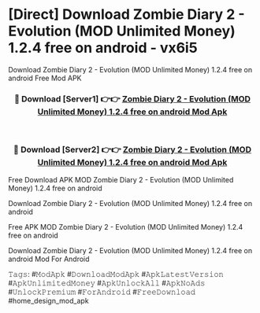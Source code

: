 # [Direct] Download Zombie Diary 2 - Evolution (MOD Unlimited Money) 1.2.4 free on android - vx6i5
Download Zombie Diary 2 - Evolution (MOD Unlimited Money) 1.2.4 free on android Free Mod APK

<div align="center">
<h3>🔴 Download [Server1] 👉👉 <a href="https://apk-comot.site?title=Zombie_Diary_2_-_Evolution_(MOD_Unlimited_Money)_1.2.4_free_on_android">Zombie Diary 2 - Evolution (MOD Unlimited Money) 1.2.4 free on android Mod Apk</a></h3><br>

<h3>🔴 Download [Server2] 👉👉 <a href="https://apk-comot.site?title=Zombie_Diary_2_-_Evolution_(MOD_Unlimited_Money)_1.2.4_free_on_android">Zombie Diary 2 - Evolution (MOD Unlimited Money) 1.2.4 free on android Mod Apk</a></h3>
</div>


Free Download APK MOD Zombie Diary 2 - Evolution (MOD Unlimited Money) 1.2.4 free on android

Download Zombie Diary 2 - Evolution (MOD Unlimited Money) 1.2.4 free on android 

Free APK MOD Zombie Diary 2 - Evolution (MOD Unlimited Money) 1.2.4 free on android 

Download Zombie Diary 2 - Evolution (MOD Unlimited Money) 1.2.4 free on android Mod For Android

𝚃𝚊𝚐𝚜: #𝙼𝚘𝚍𝙰𝚙𝚔 #𝙳𝚘𝚠𝚗𝚕𝚘𝚊𝚍𝙼𝚘𝚍𝙰𝚙𝚔 #𝙰𝚙𝚔𝙻𝚊𝚝𝚎𝚜𝚝𝚅𝚎𝚛𝚜𝚒𝚘𝚗 #𝙰𝚙𝚔𝚄𝚗𝚕𝚒𝚖𝚒𝚝𝚎𝚍𝙼𝚘𝚗𝚎𝚢 #𝙰𝚙𝚔𝚄𝚗𝚕𝚘𝚌𝚔𝙰𝚕𝚕 #𝙰𝚙𝚔𝙽𝚘𝙰𝚍𝚜 #𝚄𝚗𝚕𝚘𝚌𝚔𝙿𝚛𝚎𝚖𝚒𝚞𝚖 #𝙵𝚘𝚛𝙰𝚗𝚍𝚛𝚘𝚒𝚍 #𝙵𝚛𝚎𝚎𝙳𝚘𝚠𝚗𝚕𝚘𝚊𝚍 #home_design_mod_apk